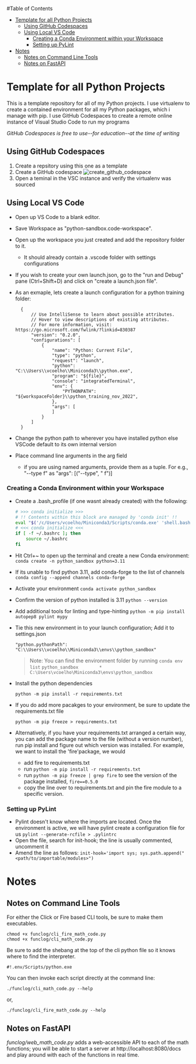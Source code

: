 #Table of Contents
- [Template for all Python Projects](#template-for-all-python-projects)
  - [Using GitHub Codespaces](#using-github-codespaces)
  - [Using Local VS Code](#using-local-vs-code)
    - [Creating a Conda Environment within your Workspace](#creating-a-conda-environment-within-your-workspace)
    - [Setting up PyLint](#setting-up-pylint)
- [Notes](#notes)
  - [Notes on Command Line Tools](#notes-on-command-line-tools)
  - [Notes on FastAPI](#notes-on-fastapi)

# Template for all Python Projects

This is a template repository for all of my Python projects. I use virtualenv to create a contained environment for all my Python packages, which i manage with pip. I use GitHub Codespaces to create a remote online instance of Visual Studio Code to run my programs

*GitHub Codespaces is free to use--for education--at the time of writing*

## Using GitHub Codespaces

1. Create a repsitory using this one as a template
2. Create a GitHub codespace
![create_github_codespace](https://user-images.githubusercontent.com/4308316/208309296-505748f4-0a4a-45d3-913f-2cc3b41c5978.png)
3. Open a teminal in the VSC instance and verify the virtualenv was sourced

## Using Local VS Code
- Open up VS Code to a blank editor.
- Save Workspace as "python-sandbox.code-workspace".
- Open up the workspace you just created and add the repository folder to it.
  - It should already contain a .vscode folder with settings configurations
- If you wish to create your own launch.json, go to the "run and Debug" pane (Ctrl+Shift+D) and click on "create a launch.json file".
- As an exmaple, lets create a launch configuration for a python training folder:
  ```
    {
        // Use IntelliSense to learn about possible attributes.
        // Hover to view descriptions of existing attributes.
        // For more information, visit: https://go.microsoft.com/fwlink/?linkid=830387
        "version": "0.2.0",
        "configurations": [
            {
                "name": "Python: Current File",
                "type": "python",
                "request": "launch",
                "python": "C:\\Users\\vcoelho\\Miniconda3\\python.exe",
                "program": "${file}",
                "console": "integratedTerminal",
                "env": {
                    "PYTHONPATH": "${workspaceFolder}\\python_training_nov_2022",
                },
                "args": [
                ]
            }
        ]
    }
  ```

- Change the python path to wherever you have installed python else VSCode default to its own internal version
- Place command line arguments in the arg field
  - if you are using named arguments, provide them as a tuple. For e.g.,
    "--type f" as "args": [("--type", " f")]

### Creating a Conda Environment within your Workspace
- Create a .bash_profile (if one wasnt already created) with the following:
    ```bash
    # >>> conda initialize >>>
    # !! Contents within this block are managed by 'conda init' !!
    eval "$('/c/Users/vcoelho/Miniconda3/Scripts/conda.exe' 'shell.bash' 'hook')"
    # <<< conda initialize <<<
    if [ -f ~/.bashrc ]; then
        source ~/.bashrc
    fi
    ```
- Hit Ctrl+~ to open up the terminal and create a new Conda environment:
    ```conda create -n python_sandbox python=3.11```
- If its unable to find python 3.11, add conda-forge to the list of channels
    ```conda config --append channels conda-forge```
- Activate your environment
    ```conda activate python_sandbox```
- Confirm the version of python installed is 3.11
    ```python --version```
- Add additional tools for linting and type-hinting
    ```python -m pip install autopep8 pylint mypy```
- Tie this new environment in to your launch configuration; Add it to settings.json
    ```
    "python.pythonPath": "C:\\Users\\vcoelho\\Miniconda3\\envs\\python_sandbox"
    ```
    > Note: You can find the environment folder by running
    > ```conda env list```
    >```python_sandbox        *  C:\Users\vcoelho\Miniconda3\envs\python_sandbox```

- Install the python dependencies
    ```
    python -m pip install -r requirements.txt
    ```
- If you do add more pacakges to your environment, be sure to update the requirements.txt file
    ```
    python -m pip freeze > requirements.txt
    ```
- Alternatively, if you have your requirements.txt arranged a certain way, you can add the package name to the file (without a version number), run pip install and figure out which version was installed. For example, we want to install the 'fire'package, we would
  - add fire to requirements.txt
  - run ```python -m pip install -r requirements.txt```
  - run ```python -m pip freeze | grep fire``` to see the version of the package installed,
        ```fire==0.5.0```
  - copy the line over to requirements.txt and pin the fire module to a specific version.

### Setting up PyLint


- Pylint doesn't know where the imports are located. Once the environment is active, we will have pylint create a configuration file for us
    ```pylint --generate-rcfile > .pylintrc```
- Open the file, search for init-hook; the line is usually commented, uncomment it
- Amend the line as follows:
  ```init-hook='import sys; sys.path.append("<path/to/importable/modules>")```

# Notes
## Notes on Command Line Tools

For either the Click or Fire based CLI tools, be sure to make them executables.
```
chmod +x funclog/cli_fire_math_code.py
chmod +x funclog/cli_math_code.py
```
Be sure to add the shebang at the top of the cli python file so it knows where to find the interpreter.
```
#!.env/Scripts/python.exe
```
You can then invoke each script directly at the command line:

```
./funclog/cli_math_code.py --help
```
or,
```
./funclog/cli_fire_math_code.py --help
```

## Notes on FastAPI
*funclog/web_math_code.py* adds a web-accessible API to each of the math functions; you will be able to start a server at http://localhost:8080/docs and play around with each of the functions in real time.